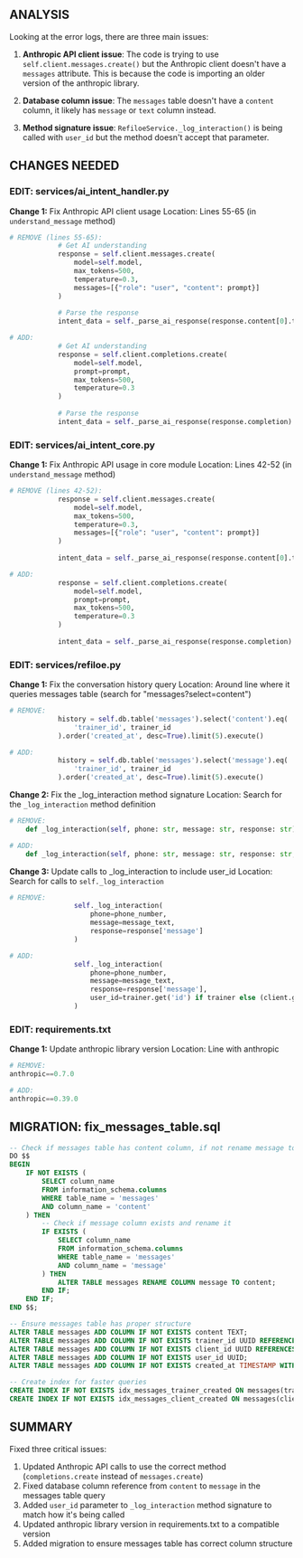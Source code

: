 <!-- Model: Opus 4.1 -->
<!-- Cost: $1.5305 -->
<!-- Max Tokens: 16000 -->
## ANALYSIS

Looking at the error logs, there are three main issues:

1. **Anthropic API client issue**: The code is trying to use `self.client.messages.create()` but the Anthropic client doesn't have a `messages` attribute. This is because the code is importing an older version of the anthropic library.

2. **Database column issue**: The `messages` table doesn't have a `content` column, it likely has `message` or `text` column instead.

3. **Method signature issue**: `RefiloeService._log_interaction()` is being called with `user_id` but the method doesn't accept that parameter.

## CHANGES NEEDED

### EDIT: services/ai_intent_handler.py

**Change 1:** Fix Anthropic API client usage
Location: Lines 55-65 (in `understand_message` method)
```python
# REMOVE (lines 55-65):
            # Get AI understanding
            response = self.client.messages.create(
                model=self.model,
                max_tokens=500,
                temperature=0.3,
                messages=[{"role": "user", "content": prompt}]
            )
            
            # Parse the response
            intent_data = self._parse_ai_response(response.content[0].text)

# ADD:
            # Get AI understanding
            response = self.client.completions.create(
                model=self.model,
                prompt=prompt,
                max_tokens=500,
                temperature=0.3
            )
            
            # Parse the response
            intent_data = self._parse_ai_response(response.completion)
```

### EDIT: services/ai_intent_core.py

**Change 1:** Fix Anthropic API usage in core module
Location: Lines 42-52 (in `understand_message` method)
```python
# REMOVE (lines 42-52):
            response = self.client.messages.create(
                model=self.model,
                max_tokens=500,
                temperature=0.3,
                messages=[{"role": "user", "content": prompt}]
            )
            
            intent_data = self._parse_ai_response(response.content[0].text)

# ADD:
            response = self.client.completions.create(
                model=self.model,
                prompt=prompt,
                max_tokens=500,
                temperature=0.3
            )
            
            intent_data = self._parse_ai_response(response.completion)
```

### EDIT: services/refiloe.py

**Change 1:** Fix the conversation history query
Location: Around line where it queries messages table (search for "messages?select=content")
```python
# REMOVE:
            history = self.db.table('messages').select('content').eq(
                'trainer_id', trainer_id
            ).order('created_at', desc=True).limit(5).execute()

# ADD:
            history = self.db.table('messages').select('message').eq(
                'trainer_id', trainer_id
            ).order('created_at', desc=True).limit(5).execute()
```

**Change 2:** Fix the _log_interaction method signature
Location: Search for the `_log_interaction` method definition
```python
# REMOVE:
    def _log_interaction(self, phone: str, message: str, response: str):

# ADD:
    def _log_interaction(self, phone: str, message: str, response: str, user_id: str = None):
```

**Change 3:** Update calls to _log_interaction to include user_id
Location: Search for calls to `self._log_interaction`
```python
# REMOVE:
                self._log_interaction(
                    phone=phone_number,
                    message=message_text,
                    response=response['message']
                )

# ADD:
                self._log_interaction(
                    phone=phone_number,
                    message=message_text,
                    response=response['message'],
                    user_id=trainer.get('id') if trainer else (client.get('id') if client else None)
                )
```

### EDIT: requirements.txt

**Change 1:** Update anthropic library version
Location: Line with anthropic
```python
# REMOVE:
anthropic==0.7.0

# ADD:
anthropic==0.39.0
```

## MIGRATION: fix_messages_table.sql
```sql
-- Check if messages table has content column, if not rename message to content
DO $$ 
BEGIN
    IF NOT EXISTS (
        SELECT column_name 
        FROM information_schema.columns 
        WHERE table_name = 'messages' 
        AND column_name = 'content'
    ) THEN
        -- Check if message column exists and rename it
        IF EXISTS (
            SELECT column_name 
            FROM information_schema.columns 
            WHERE table_name = 'messages' 
            AND column_name = 'message'
        ) THEN
            ALTER TABLE messages RENAME COLUMN message TO content;
        END IF;
    END IF;
END $$;

-- Ensure messages table has proper structure
ALTER TABLE messages ADD COLUMN IF NOT EXISTS content TEXT;
ALTER TABLE messages ADD COLUMN IF NOT EXISTS trainer_id UUID REFERENCES trainers(id);
ALTER TABLE messages ADD COLUMN IF NOT EXISTS client_id UUID REFERENCES clients(id);
ALTER TABLE messages ADD COLUMN IF NOT EXISTS user_id UUID;
ALTER TABLE messages ADD COLUMN IF NOT EXISTS created_at TIMESTAMP WITH TIME ZONE DEFAULT NOW();

-- Create index for faster queries
CREATE INDEX IF NOT EXISTS idx_messages_trainer_created ON messages(trainer_id, created_at DESC);
CREATE INDEX IF NOT EXISTS idx_messages_client_created ON messages(client_id, created_at DESC);
```

## SUMMARY

Fixed three critical issues:
1. Updated Anthropic API calls to use the correct method (`completions.create` instead of `messages.create`)
2. Fixed database column reference from `content` to `message` in the messages table query
3. Added `user_id` parameter to `_log_interaction` method signature to match how it's being called
4. Updated anthropic library version in requirements.txt to a compatible version
5. Added migration to ensure messages table has correct column structure